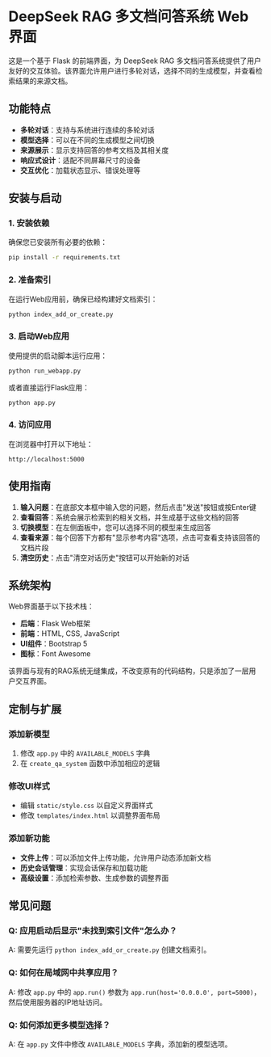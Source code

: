 # DeepSeek RAG 多文档问答系统 Web界面

这是一个基于 Flask 的前端界面，为 DeepSeek RAG 多文档问答系统提供了用户友好的交互体验。该界面允许用户进行多轮对话，选择不同的生成模型，并查看检索结果的来源文档。

## 功能特点

- **多轮对话**：支持与系统进行连续的多轮对话
- **模型选择**：可以在不同的生成模型之间切换
- **来源展示**：显示支持回答的参考文档及其相关度
- **响应式设计**：适配不同屏幕尺寸的设备
- **交互优化**：加载状态显示、错误处理等

## 安装与启动

### 1. 安装依赖

确保您已安装所有必要的依赖：

```bash
pip install -r requirements.txt
```

### 2. 准备索引

在运行Web应用前，确保已经构建好文档索引：

```bash
python index_add_or_create.py
```

### 3. 启动Web应用

使用提供的启动脚本运行应用：

```bash
python run_webapp.py
```

或者直接运行Flask应用：

```bash
python app.py
```

### 4. 访问应用

在浏览器中打开以下地址：

```
http://localhost:5000
```

## 使用指南

1. **输入问题**：在底部文本框中输入您的问题，然后点击"发送"按钮或按Enter键
2. **查看回答**：系统会展示检索到的相关文档，并生成基于这些文档的回答
3. **切换模型**：在左侧面板中，您可以选择不同的模型来生成回答
4. **查看来源**：每个回答下方都有"显示参考内容"选项，点击可查看支持该回答的文档片段
5. **清空历史**：点击"清空对话历史"按钮可以开始新的对话

## 系统架构

Web界面基于以下技术栈：

- **后端**：Flask Web框架
- **前端**：HTML, CSS, JavaScript
- **UI组件**：Bootstrap 5
- **图标**：Font Awesome

该界面与现有的RAG系统无缝集成，不改变原有的代码结构，只是添加了一层用户交互界面。

## 定制与扩展

### 添加新模型

1. 修改 `app.py` 中的 `AVAILABLE_MODELS` 字典
2. 在 `create_qa_system` 函数中添加相应的逻辑

### 修改UI样式

- 编辑 `static/style.css` 以自定义界面样式
- 修改 `templates/index.html` 以调整界面布局

### 添加新功能

- **文件上传**：可以添加文件上传功能，允许用户动态添加新文档
- **历史会话管理**：实现会话保存和加载功能
- **高级设置**：添加检索参数、生成参数的调整界面

## 常见问题

### Q: 应用启动后显示"未找到索引文件"怎么办？

A: 需要先运行 `python index_add_or_create.py` 创建文档索引。

### Q: 如何在局域网中共享应用？

A: 修改 `app.py` 中的 `app.run()` 参数为 `app.run(host='0.0.0.0', port=5000)`，然后使用服务器的IP地址访问。

### Q: 如何添加更多模型选择？

A: 在 `app.py` 文件中修改 `AVAILABLE_MODELS` 字典，添加新的模型选项。 